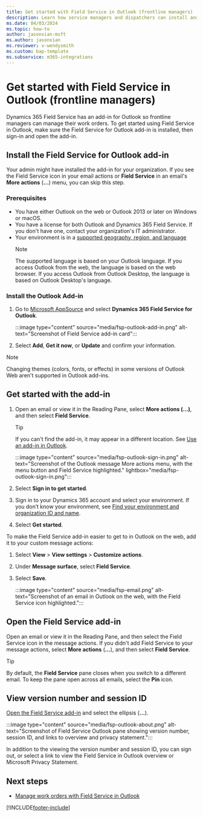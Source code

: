 ```yaml
---
title: Get started with Field Service in Outlook (frontline managers)
description: Learn how service managers and dispatchers can install and get started with the Dynamics 365 Field Service for Outlook add-in.
ms.date: 04/03/2024
ms.topic: how-to
author: jasonxian-msft
ms.author: jasonxian
ms.reviewer: v-wendysmith
ms.custom: bap-template
ms.subservice: m365-integrations
---
```


# Get started with Field Service in Outlook (frontline managers)

Dynamics 365 Field Service has an add-in for Outlook so frontline managers can manage their work orders. To get started using Field Service in Outlook, make sure the Field Service for Outlook add-in is installed, then sign-in and open the add-in.

## Install the Field Service for Outlook add-in

Your admin might have installed the add-in for your organization. If you see the Field Service icon in your email actions or **Field Service** in an email's **More actions** (**&hellip;**) menu, you can skip this step.

### Prerequisites

- You have either Outlook on the web or Outlook 2013 or later on Windows or macOS.
- You have a license for both Outlook and Dynamics 365 Field Service. If you don't have one, contact your organization's IT administrator.
- Your environment is in a [supported geography, region, and language](flw-overview.md#supported-geographies-regions-and-languages)
  > [!NOTE]
  > The supported language is based on your Outlook language. If you access Outlook from the web, the language is based on the web browser. If you access Outlook from Outlook Desktop, the language is based on Outlook Desktop's language.

### Install the Outlook Add-in

1. Go to [Microsoft AppSource](https://aka.ms/fieldserviceaddin) and select **Dynamics 365 Field Service for Outlook**.

   :::image type="content" source="media/fsp-outlook-add-in.png" alt-text="Screenshot of Field Service add-in card":::

1. Select **Add**, **Get it now**, or **Update** and confirm your information.

> [!NOTE]
> Changing themes (colors, fonts, or effects) in some versions of Outlook Web aren't supported in Outlook add-ins.

## Get started with the add-in

1. Open an email or view it in the Reading Pane, select **More actions (...)**, and then select **Field Service**.

   > [!TIP]
   > If you can't find the add-in, it may appear in a different location. See [Use an add-in in Outlook](https://support.microsoft.com/office/get-an-office-add-in-for-outlook-1ee261f9-49bf-4ba6-b3e2-2ba7bcab64c8).

   :::image type="content" source="media/fsp-outlook-sign-in.png" alt-text="Screenshot of the Outlook message More actions menu, with the menu button and Field Service highlighted." lightbox="media/fsp-outlook-sign-in.png":::

1. Select **Sign in to get started**.

1. Sign in to your Dynamics 365 account and select your environment. If you don’t know your environment, see [Find your environment and organization ID and name](/power-platform/admin/determine-org-id-name).

1. Select **Get started**.

To make the Field Service add-in easier to get to in Outlook on the web, add it to your custom message actions:

1. Select **View** > **View settings** > **Customize actions**.

1. Under **Message surface**, select **Field Service**.

1. Select **Save**.

   :::image type="content" source="media/fsp-email.png" alt-text="Screenshot of an email in Outlook on the web, with the Field Service icon highlighted.":::

## Open the Field Service add-in

Open an email or view it in the Reading Pane, and then select the Field Service icon in the message actions. If you didn't add Field Service to your message actions, select **More actions** (**&hellip;**), and then select **Field Service**.

> [!TIP]
> By default, the **Field Service** pane closes when you switch to a different email. To keep the pane open across all emails, select the **Pin** icon.

## View version number and session ID

[Open the Field Service add-in](#open-the-field-service-add-in) and select the ellipsis (**&hellip;**).

:::image type="content" source="media/fsp-outlook-about.png" alt-text="Screenshot of Field Service Outlook pane showing version number, session ID, and links to overview and privacy statement.":::

In addition to the viewing the version number and session ID, you can sign out, or select a link to view the Field Service in Outlook overview or Microsoft Privacy Statement.

## Next steps

- [Manage work orders with Field Service in Outlook](flw-outlook.md)

[!INCLUDE[footer-include](../includes/footer-banner.md)]
